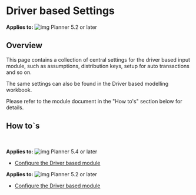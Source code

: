 # Driver based Settings

**Applies to:** ![img](https://profitbasedocs.blob.core.windows.net/icons/yes-icon.png) Planner 5.2 or later

## Overview
This page contains a collection of central settings for the driver based input module, such as assumptions, distribution keys, setup for auto transactions and so on.<br/>

The same settings can also be found in the Driver based modelling workbook.
<br/>

Please refer to the module document in the "How to's" section below for details.

## How to`s

<br/>

**Applies to:** ![img](https://profitbasedocs.blob.core.windows.net/icons/yes-icon.png) Planner 5.4 or later

-  [Configure the Driver based module](https://profitbasedocs.blob.core.windows.net/enduserhelp/files/V5.4/Planner%20Driver%20based%20module.pdf)<br/>

**Applies to:** ![img](https://profitbasedocs.blob.core.windows.net/icons/yes-icon.png) Planner 5.2 or later

-  [Configure the Driver based module](https://profitbasedocs.blob.core.windows.net/enduserhelp/files/V5.2/Planner%20Driver%20based%20module.pdf)<br/>

<br/>
